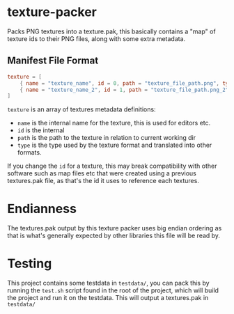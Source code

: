 # texture-packer

Packs PNG textures into a texture.pak, this basically contains a "map" of texture ids to their PNG files, along with some extra metadata.

## Manifest File Format

```toml
texture = [
    { name = "texture_name", id = 0, path = "texture_file_path.png", type = "TILE" },
    { name = "texture_name_2", id = 1, path = "texture_file_path.png_2", type = "OBJ" },
]
```

`texture` is an array of textures metadata definitions:

- `name` is the internal name for the texture, this is used for editors etc.
- `id` is the internal
- `path` is the path to the texture in relation to current working dir
- `type` is the type used by the texture format and translated into other formats.

If you change the `id` for a texture, this may break compatibility with other software such as map files etc that were created using a previous textures.pak file, as that's the id it uses to reference each textures.

# Endianness

The textures.pak output by this texture packer uses big endian ordering as that is what's generally expected by other libraries this file will be read by.

# Testing

This project contains some testdata in `testdata/`, you can pack this by running the `test.sh` script found in the root of the project, which will build the project and run it on the testdata. This will output a textures.pak in `testdata/`
